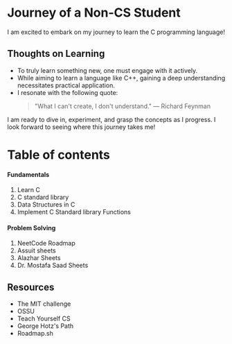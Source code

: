 # Journey of a Non-CS Student

I am excited to embark on my journey to learn the C programming language!

## Thoughts on Learning

- To truly learn something new, one must engage with it actively.
- While aiming to learn a language like C++, gaining a deep understanding necessitates practical application.
- I resonate with the following quote:
  > "What I can't create, I don't understand." — Richard Feynman

I am ready to dive in, experiment, and grasp the concepts as I progress. I look forward to seeing where this journey takes me!


# Table of contents
#### Fundamentals
<ol>
    <li>Learn C</li>
    <li>C standard library</li>
    <li>Data Structures in C</li>
    <li>Implement C Standard library Functions</li>
</ol>

#### Problem Solving
1. NeetCode Roadmap
2. Assuit sheets
3. Alazhar Sheets
4. Dr. Mostafa Saad Sheets
    
## Resources
- The MIT challenge
- OSSU
- Teach Yourself CS
- George Hotz's Path
- Roadmap.sh
